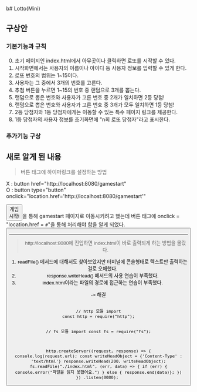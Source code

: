b# Lotto(Mini)
## 구상안
### 기본기능과 규칙
0. 초기 페이지인 index.html에서 아무곳이나 클릭하면 로또를 시작할 수 있다.
1. 시작화면에서는 사용자의 이름이나 아이디 등 사용자 정보를 입력할 수 있게 한다.
2. 로또 번호의 범위는 1~15이다.
3. 사용자는 그 중에서 3개의 번호를 고른다.
4. 추첨 버튼을 누르면 1~15의 번호 중 랜덤으로 3개를 뽑는다.
5. 랜덤으로 뽑은 번호와 사용자가 고른 번호 중 2개가 일치하면 2등 당첨!
6. 랜덤으로 뽑은 번호와 사용자가 고른 번호 중 3개가 모두 일치하면 1등 당첨!
7. 2등 당첨자와 1등 당첨자에게는 이동할 수 있는 특수 페이지 링크를 제공한다.
8. 1등 당첨자의 사용자 정보를 초기화면에 "n회 로또 당첨자"라고 표시한다.

### 추가기능 구상

## 새로 알게 된 내용
> 버튼 태그에 하이퍼링크를 설정하는 방법

  X : button href="http://localhost:8080/gamestart"</br>
  O : button type="button" onclick="location.href='http://localhost:8080/gamestart'"

  
  <code><button href="http://localhost:8080/gamestart">게임 시작!</button></code>을 통해 gamestart 페이지로 이동시키려고 했는데 버튼 태그에 onclick = "location.href = `#`"을 통해 처리해야 함을 알게 되었다.
  <button type="button" onclick="location.href='http://localhost:8080/gamestart'">

---
> http://localhost:8080에 진입하면 index.html이 바로 출력되게 하는 방법을 몰랐다.

  1) readFile() 메서드에 대해서도 찾아보았지만 터미널에 콘솔형태로 텍스트만 출력하는 걸로 오해했다.
  2) response.writeHead() 메서드의 사용 연습이 부족했다.
  3) index.html이라는 파일의 경로에 접근하는 연습이 부족했다.

  -> 해결 
  
<code>
// http 모듈 import
const http = require("http");

// fs 모듈 import
const fs = require("fs");

http.createServer((request, response) => {
  console.log(request.url);
  const writeHeadObject = {'Content-Type' : 'text/html'}
  response.writeHead(200, writeHeadObject);
  fs.readFile("./index.html", (err, data) => {
    if (err) {
      console.error("파일을 읽지 못했어요.")
    }
    else { response.end(data)};
  })
})
.listen(8080);
</code>
